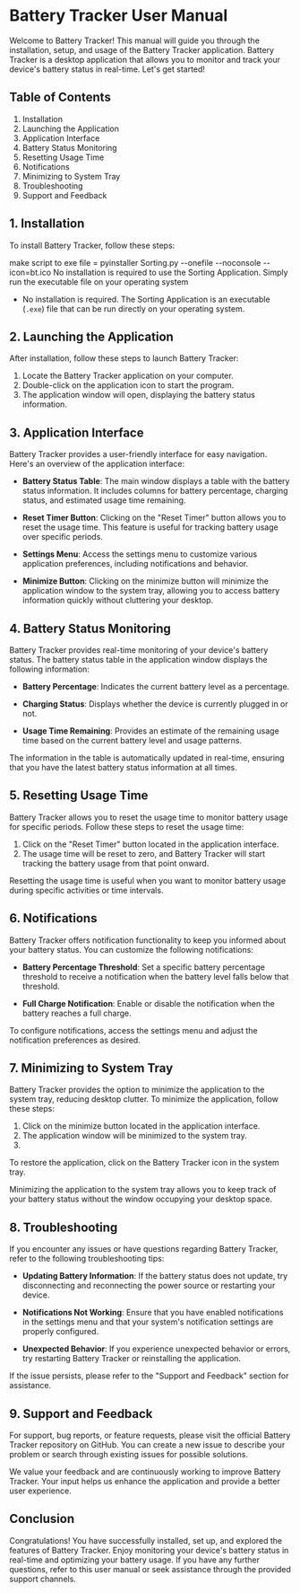 # Battery Tracker User Manual

Welcome to Battery Tracker! This manual will guide you through the installation, setup, and usage of the Battery Tracker application. Battery Tracker is a desktop application that allows you to monitor and track your device's battery status in real-time. Let's get started!

## Table of Contents

1. Installation
2. Launching the Application
3. Application Interface
4. Battery Status Monitoring
5. Resetting Usage Time
6. Notifications
7. Minimizing to System Tray
8. Troubleshooting
9. Support and Feedback

## 1. Installation

To install Battery Tracker, follow these steps:

make script to exe file = pyinstaller Sorting.py --onefile --noconsole --icon=bt.ico No installation is required to use the Sorting Application. Simply run the executable file on your operating system

- No installation is required. The Sorting Application is an executable (`.exe`) file that can be run directly on your operating system.

## 2. Launching the Application

After installation, follow these steps to launch Battery Tracker:

1. Locate the Battery Tracker application on your computer.
2. Double-click on the application icon to start the program.
3. The application window will open, displaying the battery status information.

## 3. Application Interface

Battery Tracker provides a user-friendly interface for easy navigation. Here's an overview of the application interface:

- **Battery Status Table**: The main window displays a table with the battery status information. It includes columns for battery percentage, charging status, and estimated usage time remaining.

- **Reset Timer Button**: Clicking on the "Reset Timer" button allows you to reset the usage time. This feature is useful for tracking battery usage over specific periods.

- **Settings Menu**: Access the settings menu to customize various application preferences, including notifications and behavior.

- **Minimize Button**: Clicking on the minimize button will minimize the application window to the system tray, allowing you to access battery information quickly without cluttering your desktop.

## 4. Battery Status Monitoring

Battery Tracker provides real-time monitoring of your device's battery status. The battery status table in the application window displays the following information:

- **Battery Percentage**: Indicates the current battery level as a percentage.

- **Charging Status**: Displays whether the device is currently plugged in or not.

- **Usage Time Remaining**: Provides an estimate of the remaining usage time based on the current battery level and usage patterns.

The information in the table is automatically updated in real-time, ensuring that you have the latest battery status information at all times.

## 5. Resetting Usage Time

Battery Tracker allows you to reset the usage time to monitor battery usage for specific periods. Follow these steps to reset the usage time:

1. Click on the "Reset Timer" button located in the application interface.
2. The usage time will be reset to zero, and Battery Tracker will start tracking the battery usage from that point onward.

Resetting the usage time is useful when you want to monitor battery usage during specific activities or time intervals.

## 6. Notifications

Battery Tracker offers notification functionality to keep you informed about your battery status. You can customize the following notifications:

- **Battery Percentage Threshold**: Set a specific battery percentage threshold to receive a notification when the battery level falls below that threshold.

- **Full Charge Notification**: Enable or disable the notification when the battery reaches a full charge.

To configure notifications, access the settings menu and adjust the notification preferences as desired.

## 7. Minimizing to System Tray

Battery Tracker provides the option to minimize the application to the system tray, reducing desktop clutter. To minimize the application, follow these steps:

1. Click on the minimize button located in the application interface.
2. The application window will be minimized to the system tray.
3.

 To restore the application, click on the Battery Tracker icon in the system tray.

Minimizing the application to the system tray allows you to keep track of your battery status without the window occupying your desktop space.

## 8. Troubleshooting

If you encounter any issues or have questions regarding Battery Tracker, refer to the following troubleshooting tips:

- **Updating Battery Information**: If the battery status does not update, try disconnecting and reconnecting the power source or restarting your device.

- **Notifications Not Working**: Ensure that you have enabled notifications in the settings menu and that your system's notification settings are properly configured.

- **Unexpected Behavior**: If you experience unexpected behavior or errors, try restarting Battery Tracker or reinstalling the application.

If the issue persists, please refer to the "Support and Feedback" section for assistance.

## 9. Support and Feedback

For support, bug reports, or feature requests, please visit the official Battery Tracker repository on GitHub. You can create a new issue to describe your problem or search through existing issues for possible solutions.

We value your feedback and are continuously working to improve Battery Tracker. Your input helps us enhance the application and provide a better user experience.

## Conclusion

Congratulations! You have successfully installed, set up, and explored the features of Battery Tracker. Enjoy monitoring your device's battery status in real-time and optimizing your battery usage. If you have any further questions, refer to this user manual or seek assistance through the provided support channels.